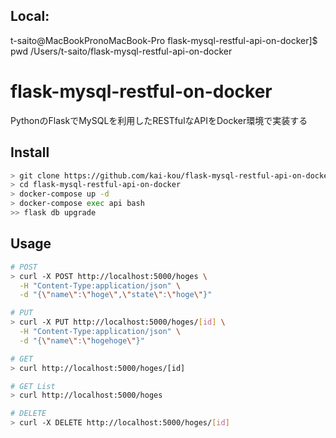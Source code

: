 <h2>Local:</h2>

t-saito@MacBookPronoMacBook-Pro flask-mysql-restful-api-on-docker]$ pwd
/Users/t-saito/flask-mysql-restful-api-on-docker





# flask-mysql-restful-on-docker

PythonのFlaskでMySQLを利用したRESTfulなAPIをDocker環境で実装する  

## Install

```sh
> git clone https://github.com/kai-kou/flask-mysql-restful-api-on-docker.git
> cd flask-mysql-restful-api-on-docker
> docker-compose up -d
> docker-compose exec api bash
>> flask db upgrade
```

## Usage

```sh
# POST
> curl -X POST http://localhost:5000/hoges \
  -H "Content-Type:application/json" \
  -d "{\"name\":\"hoge\",\"state\":\"hoge\"}"

# PUT
> curl -X PUT http://localhost:5000/hoges/[id] \
  -H "Content-Type:application/json" \
  -d "{\"name\":\"hogehoge\"}"

# GET
> curl http://localhost:5000/hoges/[id]

# GET List
> curl http://localhost:5000/hoges

# DELETE
> curl -X DELETE http://localhost:5000/hoges/[id]
```
